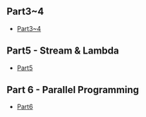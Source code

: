 ## Part3~4

* [Part3~4](./part3%2C4/)

## Part5 - Stream & Lambda

* [Part5](./part5_stream/)

## Part 6 - Parallel Programming

* [Part6](./part6_pararell/)